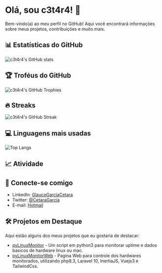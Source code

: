 # Olá, sou c3t4r4! 👋

Bem-vindo(a) ao meu perfil no GitHub! Aqui você encontrará informações sobre meus projetos, contribuições e muito mais.

## 📊 Estatísticas do GitHub

![c3t4r4's GitHub stats](https://github-readme-stats.vercel.app/api?username=c3t4r4&show_icons=true&theme=radical)

## 🏆 Troféus do GitHub

![c3t4r4's GitHub Trophies](https://github-profile-trophy.vercel.app/?username=c3t4r4&row=1&column=6)

## 🔥 Streaks

![c3t4r4's GitHub Streak](https://github-readme-streak-stats.herokuapp.com/?user=c3t4r4&theme=dark)

## 💻 Linguagens mais usadas

![Top Langs](https://github-readme-stats.vercel.app/api/top-langs/?username=c3t4r4&layout=compact&theme=vision-friendly-dark)

## 📈 Atividade

<!--START_SECTION:activity-->
<!--END_SECTION:activity-->

## 🤝 Conecte-se comigo

- LinkedIn: [GlaucoGarciaCetara](https://www.linkedin.com/in/glauco-garcia-cetara-56692939/)
- Twitter: [@CetaraGarcia](https://twitter.com/CetaraGarcia)
- E-mail: [Hotmail](mailto:neocetara@hotmail.com)

## 🛠️ Projetos em Destaque

Aqui estão alguns dos meus projetos que eu gostaria de destacar:

- [pyLinuxMonitor](https://github.com/c3t4r4/pyLinuxMonitor) - Um script em python3 para monitorar uptime e dados basicos de hardware linux ou mac.
- [pyLinuxMonitorWeb](https://github.com/c3t4r4/pyLinuxMonitorWeb) - Pagina Web para controle dos hardwares monitorados, utilizando php8.3, Laravel 10, InertiaJS, Vuejs3 e TailwindCss.

<!-- Não esqueça de substituir `c3t4r4` pelo seu nome de usuário real no GitHub para garantir que os badges e estatísticas sejam exibidos corretamente. -->

